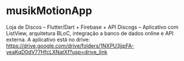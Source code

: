 # musikMotionApp
Loja de Discos – Flutter/Dart + Firebase + API Discogs – Aplicativo com ListView, arquitetura BLoC, integração a banco de dados online e API externa. A aplicativo está no drive: https://drive.google.com/drive/folders/1NXPU3jjpFA-yeaKqD0dV77HfcLXNatXf?usp=drive_link
